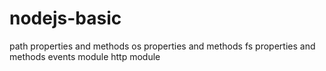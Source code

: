 # nodejs-basic

path properties and methods
os properties and methods
fs properties and methods
events module
http module
